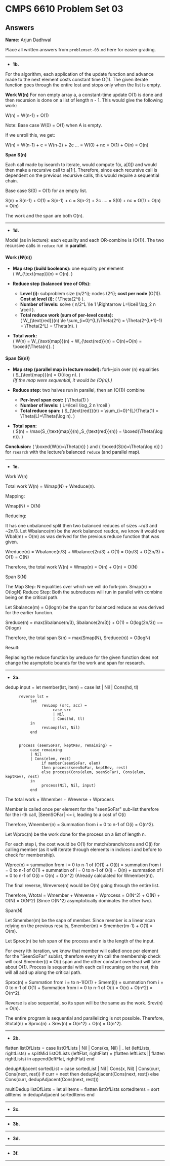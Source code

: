 # CMPS 6610 Problem Set 03
## Answers

**Name:** Arjun Dadhwal


Place all written answers from `problemset-03.md` here for easier grading.


---

- **1b.**

For the algorithm, each application of the update function and advance made to the next element costs constant time O(1). The given iterate function goes through the entire lost and stops only when the list is empty.

**Work W(n)**
For non empty array a, a constant-time update O(1) is done and then recursion is done on a list of length n - 1. This would give the following work: 

W(n) = W(n-1) + O(1)

Note: Base case W(0) = O(1) when A is empty.

If we unroll this, we get:

W(n) = W(n-1) + c
     = W(n-2) + 2c
     ...
    = W(0) + nc
    = O(1) + O(n) = O(n)

**Span S(n)**

Each call made by isearch to iterate, would compute f(x, a[0]) and would then make a recursive call to a[1:]. Therefore, since each recursive call is dependent on the previous recursive calls, this would require a sequential chain.

Base case S(0) = O(1) for an empty list.

S(n) = S(n-1) + O(1)
     = S(n-1) + c
     = S(n-2) + 2c
       ....
     = S(0) + nc
     = O(1) + O(n) = O(n)

The work and the span are both O(n).

---

- **1d.**

Model (as in lecture): each equality and each OR-combine is \(O(1)\). The two recursive calls in `reduce` run in **parallel**.

#### Work $(W(n)$)

- **Map step (build booleans):** one equality per element  
  \( W_{\text{map}}(n) = O(n). \)

- **Reduce step (balanced tree of ORs):**
  - **Level \(i\):** subproblem size \(n/2^i\); nodes \(2^i\); **cost per node** \(O(1)\).  
    **Cost at level \(i\):** \( \Theta(2^i) \).
  - **Number of levels:** solve \( n/2^L \le 1 \Rightarrow L=\lceil \log_2 n \rceil \).
  - **Total reduce work (sum of per-level costs):**  
    \( W_{\text{red}}(n) \le \sum_{i=0}^{L}\Theta(2^i)
      = \Theta(2^{L+1}-1)
      = \Theta(2^L)
      = \Theta(n). \)

- **Total work:**  
  \( W(n) = W_{\text{map}}(n) + W_{\text{red}}(n) = O(n)+O(n) = \boxed{\Theta(n)}. \)


#### Span \(S(n)\)

- **Map step (parallel map in lecture model):** fork–join over \(n\) equalities  
  \( S_{\text{map}}(n) = O(\log n). \)  
  *(If the map were sequential, it would be \(O(n)\).)*

- **Reduce step:** two halves run in parallel, then an \(O(1)\) combine  
  - **Per-level span cost:** \( \Theta(1) \)  
  - **Number of levels:** \( L=\lceil \log_2 n \rceil \)  
  - **Total reduce span:** \( S_{\text{red}}(n) = \sum_{i=0}^{L}\Theta(1) = \Theta(L)=\Theta(\log n). \)

- **Total span:**  
  \( S(n) = \max\{S_{\text{map}}(n),\,S_{\text{red}}(n)\} = \boxed{\Theta(\log n)}. \)

**Conclusion:** \( \boxed{W(n)=\Theta(n)} \) and \( \boxed{S(n)=\Theta(\log n)} \) for `rsearch` with the lecture’s balanced `reduce` (and parallel map).

---





- **1e.**

Work W(n)

Total work W(n) = Wmap(N) + Wreduce(n).

Mapping:

Wmap(N) = O(N) 

Reducing:

It has one unbalanced split then two balanced reduces of sizes ~n/3 and ~2n/3. Let Wbalance(m) be the work balanced reudce, we know it would we Wbal(m) = O(m) as was derived for the previous reduce function that was given.

Wreduce(n) = Wbalance(n/3) + Wbalance(2n/3) + O(1) = O(n/3) + O(2n/3) + O(1) = O(N)

Therefore, the total work W(n) = Wmap(n) = O(n) + O(n) = O(N)


Span S(N)

The Map Step: N equalities over which we will do fork-join.
Smap(n) = O(logN)
Reduce Step: Both the subreduces will run in parallel with combine being on the critical path.

Let Sbalance(m) = O(logm) be the span for balanced reduce as was derived for the earlier function.

Sreduce(n) = max(Sbalance(n/3), Sbalance(2n/3)} + O(1) = O(log(2n/3)) ~= O(logn)

Therefore, the total span S(n) = max(Smap(N), Sreduce(n)) = O(logN)

Result:

Replacing the reduce function by ureduce for the given function does not change the asymptotic bounds for the work and span for research.

---

- **2a.**

dedup input = 
     let 
          member(lst, item) = 
               case lst
               | Nil
               | Cons(hd, tl)

          reverse lst = 
               let
                    revLoop (src, acc) = 
                         case src
                         | Nil 
                         | Cons(hd, tl)
               in
                    revLoop(lst, Nil)
               end


          process (seenSoFar, keptRev, remaining) = 
               case remaining
               | Nil
               | Cons(elem, rest)
                    if member(seenSoFar, elem)
                    then process(seenSoFar, keptRev, rest)
                    else process(Cons(elem, seenSoFar), Cons(elem, keptRev), rest)
               in
                    process(Nil, Nil, input)
               end


The total work = Wmember + Wreverse + Wprocess

Member is called once per element for the "seenSoFar" sub-list therefore for the i-th call, |SeenSOFar| <= i, leading to a cost of O(i)

Therefore, Wmember(n) = Summation from i = 0 to n-1 of O(i) = O(n^2).


Let Wproc(n) be the work done for the process on a list of length n. 

For each step i, the cost would be O(1) for match/branch/cons and O(i) for calling member (as it will iterate through elements in indices i and before to check for membership).

Wproc(n) = summation from i = 0 to n-1 of (O(1) + O(i)) = summation from i = 0 to n-1 of O(1) + summation of i = 0 to n-1 of O(i) = O(n) + summation of i = 0 to n-1 of O(i) = O(n) + O(n^2) (Already calculated for Wmember(n)).

The final reverse, Wreverse(n) would be O(n) going through the entire list.

Therefore, Wtotal = Wmember + Wreverse + Wprocess = O(N^2) + O(N) + O(N) = O(N^2) (Since O(N^2) asymptotically dominates the other two).

Span(N)

Let Smember(m) be the sapn of member. Since member is a linear scan relying on the previous results, Smember(m) = Smember(m-1) + O(1) = O(m).

Let Sproc(n) be teh span of the process and n is the length of the input.

For every ith iteration, we know that member will called once per element for the "SeenSoFar" sublist, therefore every ith call the membership check will cost Smember(i) = O(i) span and the other constant overhead will take about O(1). Process is sequential with each call recursing on the rest, this will all add up along the critical path.

Sproc(n) = Summation from i = to n-1(O(1) + Smem(i)) = summation from i = 0 to n-1 of O(1) + Summation from i = 0 to n-1 of O(i) = O(n) + O(n^2) = O(n^2).

Reverse is also sequential, so its span will be the same as the work. Srev(n) = O(n).

The entire program is sequential and parallelizing is not possible.
Therefore, Stotal(n) = Sproc(n) + Srev(n) = O(n^2) + O(n) = O(n^2).

---

- **2b.**

flatten listOfLists = 
     case listOfLists
     | Nil
     | Cons(xs, Nil)
     | _ 
          let
               (leftLists, rightLists) = splitMid listOfLists
               (leftFlat, rightFlat) = (flatten leftLists || flatten rightLists)
          in
               append(leftFlat, rightFlat)
          end

dedupAdjacent sortedList = 
     case sortedList
     | Nil
     | Cons(x, Nil)
     | Cons(curr, Cons(next, rest)) 
          if curr = next
          then dedupAdjacent(Cons(next, rest))
          else Cons(curr, dedupAdjacent(Cons(next, rest)))

multiDedup listOfLists = 
     let
          allItems = flatten listOfLists
          sortedItems = sort allItems
     in
          dedupAdjacent sortedItems
     end

---

- **2c.**
---

- **3b.**


---

- **3d.**


---


- **3f.**

---

